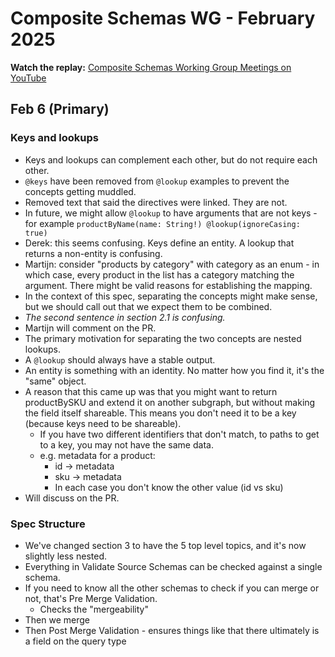 # Composite Schemas WG - February 2025

**Watch the replay:**
[Composite Schemas Working Group Meetings on YouTube](https://www.youtube.com/playlist?list=PLP1igyLx8foFjxyTg6wPn4pUkZwuAk2GR)

## Feb 6 (Primary)

### Keys and lookups

- Keys and lookups can complement each other, but do not require each other.
- `@keys` have been removed from `@lookup` examples to prevent the concepts
  getting muddled.
- Removed text that said the directives were linked. They are not.
- In future, we might allow `@lookup` to have arguments that are not keys - for
  example `productByName(name: String!) @lookup(ignoreCasing: true)`
- Derek: this seems confusing. Keys define an entity. A lookup that returns a
  non-entity is confusing.
- Martijn: consider "products by category" with category as an enum - in which
  case, every product in the list has a category matching the argument. There
  might be valid reasons for establishing the mapping.
- In the context of this spec, separating the concepts might make sense, but we
  should call out that we expect them to be combined.
- _The second sentence in section 2.1 is confusing._
- Martijn will comment on the PR.
- The primary motivation for separating the two concepts are nested lookups.
- A `@lookup` should always have a stable output.
- An entity is something with an identity. No matter how you find it, it's the
  "same" object.
- A reason that this came up was that you might want to return productBySKU and
  extend it on another subgraph, but without making the field itself shareable.
  This means you don't need it to be a key (because keys need to be shareable).
  - If you have two different identifiers that don't match, to paths to get to a
    key, you may not have the same data.
  - e.g. metadata for a product:
    - id -> metadata
    - sku -> metadata
    - In each case you don't know the other value (id vs sku)
- Will discuss on the PR.

### Spec Structure

- We've changed section 3 to have the 5 top level topics, and it's now slightly
  less nested.
- Everything in Validate Source Schemas can be checked against a single schema.
- If you need to know all the other schemas to check if you can merge or not,
  that's Pre Merge Validation.
  - Checks the "mergeability"
- Then we merge
- Then Post Merge Validation - ensures things like that there ultimately is a
  field on the query type
